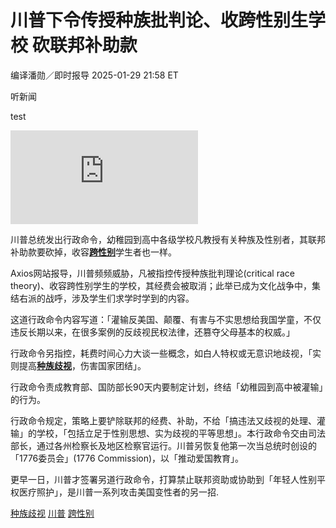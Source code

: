 # 川普下令传授种族批判论、收跨性别生学校 砍联邦补助款

编译潘勋／即时报导 2025-01-29 21:58 ET

听新闻

test

![川普总统发出行政命令，幼稚园到高中各级学校凡教授有关种族及性别者，其联邦补助款要砍掉。(路透)](https://pgw.worldjournal.com/gw/photo.php?u=https://uc.udn.com.tw/photo/wj/realtime/2025/01/30/31412794.jpg&x=0&y=0&sw=0&sh=0&sl=W&fw=800&exp=3600&q=75)

川普总统发出行政命令，幼稚园到高中各级学校凡教授有关种族及性别者，其联邦补助款要砍掉，收容[**跨性别**](https://www.worldjournal.com/search/tagging/8877/%E8%B7%A8%E6%80%A7%E5%88%AB?zh-cn)学生者也一样。

Axios网站报导，川普频频威胁，凡被指控传授种族批判理论(critical race theory)、收容跨性别学生的学校，其经费会被取消；此举已成为文化战争中，集结右派的战呼，涉及学生们求学时学到的内容。

这道行政命令内容写道：「灌输反美国、颠覆、有害与不实思想给我国学童，不仅违反长期以来，在很多案例的反歧视民权法律，还篡夺父母基本的权威。」

行政命令另指控，耗费时间心力大谈一些概念，如白人特权或无意识地歧视，「实则提高[**种族歧视**](https://www.worldjournal.com/search/tagging/8877/%E7%A7%8D%E6%97%8F%E6%AD%A7%E8%A7%86?zh-cn)，伤害国家团结」。

行政命令责成教育部、国防部长90天内要制定计划，终结「幼稚园到高中被灌输」的行为。

行政命令规定，策略上要铲除联邦的经费、补助，不给「搞违法又歧视的处理、灌输」的学校，「包括立足于性别思想、实为歧视的平等思想」。本行政命令交由司法部长，通过各州检察长及地区检察官运行。川普另恢复他第一次当总统时创设的「1776委员会」(1776 Commission)，以「推动爱国教育」。

更早一日，川普才签署另道行政命令，打算禁止联邦资助或协助到「年轻人性别平权医疗照护」，是川普一系列攻击美国变性者的另一招.

[种族歧视](https://www.worldjournal.com/search/tagging/8877/%E7%A7%8D%E6%97%8F%E6%AD%A7%E8%A7%86?zh-cn) [川普](https://www.worldjournal.com/search/tagging/8877/%E5%B7%9D%E6%99%AE?zh-cn) [跨性别](https://www.worldjournal.com/search/tagging/8877/%E8%B7%A8%E6%80%A7%E5%88%AB?zh-cn)